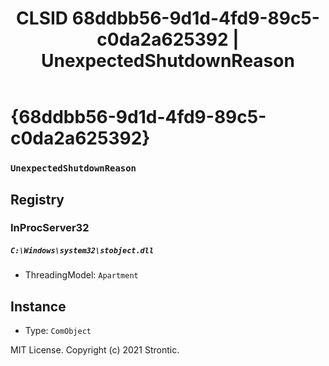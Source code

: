 ﻿---
title: "CLSID 68ddbb56-9d1d-4fd9-89c5-c0da2a625392 | UnexpectedShutdownReason"
excerpt: What is COM-Object CLSID 68ddbb56-9d1d-4fd9-89c5-c0da2a625392?
---

# {68ddbb56-9d1d-4fd9-89c5-c0da2a625392}

### `UnexpectedShutdownReason`

## Registry


### InProcServer32

##### `C:\Windows\system32\stobject.dll`
* ThreadingModel: `Apartment`

## Instance

* Type: `ComObject`

MIT License. Copyright (c) 2021 Strontic.


